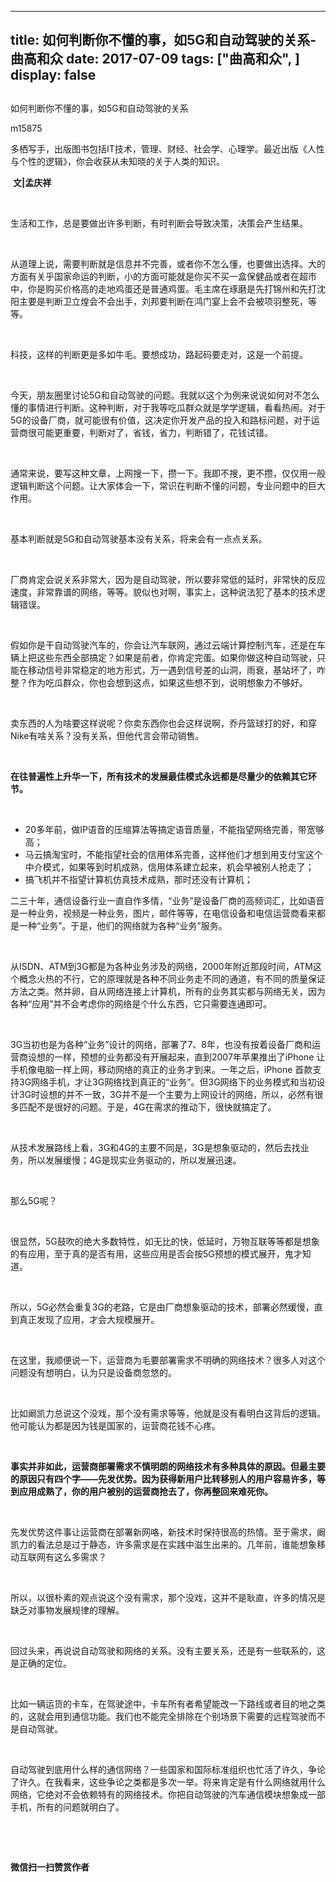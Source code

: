 
---
title:   如何判断你不懂的事，如5G和自动驾驶的关系-曲高和众
date: 2017-07-09
tags: ["曲高和众", ]
display: false
---


## 



如何判断你不懂的事，如5G和自动驾驶的关系




m15875




多栖写手，出版图书包括IT技术，管理、财经、社会学、心理学。最近出版《人性与个性的逻辑》，你会收获从未知晓的关于人类的知识。


&nbsp;**文|孟庆祥**

&nbsp;

生活和工作，总是要做出许多判断，有时判断会导致决策，决策会产生结果。

&nbsp;

从道理上说，需要判断就是信息并不完善，或者你不怎么懂，也要做出选择。大的方面有关乎国家命运的判断，小的方面可能就是你买不买一盒保健品或者在超市中，你是购买价格高的走地鸡蛋还是普通鸡蛋。毛主席在琢磨是先打锦州和先打沈阳主要是判断卫立煌会不会出手，刘邦要判断在鸿门宴上会不会被项羽整死，等等。

&nbsp;

科技，这样的判断更是多如牛毛。要想成功，路起码要走对，这是一个前提。

&nbsp;

今天，朋友圈里讨论5G和自动驾驶的问题。我就以这个为例来说说如何对不怎么懂的事情进行判断。这种判断，对于我等吃瓜群众就是学学逻辑，看看热闹。对于5G的设备厂商，就可能很有价值，这决定你开发产品的投入和路标问题，对于运营商很可能更重要，判断对了，省钱，省力，判断错了，花钱试错。

&nbsp;

通常来说，要写这种文章，上网搜一下，攒一下。我即不搜，更不攒，仅仅用一般逻辑判断这个问题。让大家体会一下，常识在判断不懂的问题，专业问题中的巨大作用。

&nbsp;

基本判断就是5G和自动驾驶基本没有关系，将来会有一点点关系。

&nbsp;

厂商肯定会说关系非常大，因为是自动驾驶，所以要非常低的延时，非常快的反应速度，非常靠谱的网络，等等。貌似也对啊，事实上，这种说法犯了基本的技术逻辑错误。

&nbsp;

假如你是干自动驾驶汽车的，你会让汽车联网，通过云端计算控制汽车，还是在车辆上把这些东西全部搞定？如果是前者，你肯定完蛋。如果你做这种自动驾驶，只能在移动信号非常稳定的地方形式，万一遇到信号差的山洞，雨衰，基站坏了，咋整？作为吃瓜群众，你也会想到这点，如果这些想不到，说明想象力不够好。

&nbsp;

卖东西的人为啥要这样说呢？你卖东西你也会这样说啊，乔丹篮球打的好，和穿Nike有啥关系？没有关系，但他代言会带动销售。

&nbsp;

**在往普遍性上升华一下，所有技术的发展最佳模式永远都是尽量少的依赖其它环节。**

&nbsp;
- 20多年前，做IP语音的压缩算法等搞定语音质量，不能指望网络完善，带宽够高；
&nbsp;
- 马云搞淘宝时，不能指望社会的信用体系完善，这样他们才想到用支付宝这个中介模式，如果等到时机成熟，信用体系建立起来，机会早被别人抢走了；
&nbsp;
- 搞飞机并不指望计算机仿真技术成熟，那时还没有计算机；
&nbsp;

二三十年，通信设备行业一直自作多情，“业务”是设备厂商的高频词汇，比如语音是一种业务，视频是一种业务，图片，邮件等等，在电信设备和电信运营商看来都是一种“业务”。于是，他们的网络就为各种“业务”服务。

&nbsp;

从ISDN、ATM到3G都是为各种业务涉及的网络，2000年附近那段时间，ATM这个概念火热的不行，它的原理就是各种不同业务走不同的通道，有不同的质量保证方法之类。然并卵，自从网络连接上计算机，所有的业务其实都与网络无关，因为各种“应用”并不会考虑你的网络是个什么东西，它只需要连通即可。

&nbsp;

3G当初也是为各种“业务”设计的网络，部署了7、8年，也没有按着设备厂商和运营商设想的一样，预想的业务都没有开展起来，直到2007年苹果推出了iPhone 让手机像电脑一样上网，移动网络的真正的业务才到来。一年之后，iPhone 首款支持3G网络手机，才让3G网络找到真正的“业务”。但3G网络下的业务模式和当初设计3G时设想的并不一致，3G并不是一个主要为上网设计的网络，所以，必然有很多匹配不是很好的问题。于是，4G在需求的推动下，很快就搞定了。

&nbsp;

从技术发展路线上看，3G和4G的主要不同是，3G是想象驱动的，然后去找业务，所以发展缓慢；4G是现实业务驱动的，所以发展迅速。

&nbsp;

那么5G呢？

&nbsp;

很显然，5G鼓吹的绝大多数特性，如无比的快，低延时，万物互联等等都是想象的有应用，至于真的是否有用，这些应用是否会按5G预想的模式展开，鬼才知道。

&nbsp;

所以，5G必然会重复3G的老路，它是由厂商想象驱动的技术，部署必然缓慢，直到真正发现了应用，才会大规模展开。

&nbsp;

在这里，我顺便说一下，运营商为毛要部署需求不明确的网络技术？很多人对这个问题没有想明白，认为只是设备商忽悠的。

&nbsp;

比如阚凯力总说这个没戏，那个没有需求等等，他就是没有看明白这背后的逻辑。他可能认为都是因为钱是国家的，运营商花钱不心疼。

&nbsp;

**事实并非如此，运营商部署需求不慎明朗的网络技术有多种具体的原因。但最主要的原因只有四个字——先发优势。因为获得新用户比转移别人的用户容易许多，等到应用成熟了，你的用户被别的运营商抢去了，你再整回来难死你。**

&nbsp;

先发优势这件事让运营商在部署新网咯，新技术时保持很高的热情。至于需求，阚凯力的看法总是过于静态，许多需求是在实践中滋生出来的。几年前，谁能想象移动互联网有这么多需求？

&nbsp;

所以，以很朴素的观点说这个没有需求，那个没戏，这并不是耿直，许多的情况是缺乏对事物发展规律的理解。

&nbsp;

回过头来，再说说自动驾驶和网络的关系。没有主要关系，还是有一些联系的，这是正确的定位。

&nbsp;

比如一辆运货的卡车，在驾驶途中，卡车所有者希望能改一下路线或者目的地之类的，这就会用到通信功能。我们也不能完全排除在个别场景下需要的远程驾驶而不是自动驾驶。

&nbsp;

自动驾驶到底用什么样的通信网络？一些国家和国际标准组织也忙活了许久，争论了许久。在我看来，这些争论之类都是多次一举。将来肯定是有什么网络就用什么网络，它绝对不会依赖特有的网络技术。你把自动驾驶的汽车通信模块想象成一部手机，所有的问题就明白了。

&nbsp;

&nbsp;




**微信扫一扫赞赏作者**















